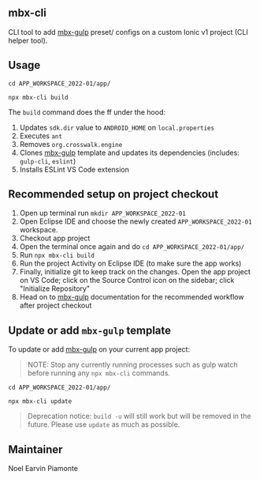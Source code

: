 ## mbx-cli

CLI tool to add [mbx-gulp](https://github.com/earvinpiamonte/mbx-gulp) preset/ configs on a custom Ionic v1 project (CLI helper tool).

## Usage

```
cd APP_WORKSPACE_2022-01/app/
```

```
npx mbx-cli build
```

The `build` command does the ff under the hood:

1. Updates `sdk.dir` value to `ANDROID_HOME` on `local.properties`
1. Executes `ant`
1. Removes `org.crosswalk.engine`
1. Clones [mbx-gulp](https://github.com/earvinpiamonte/mbx-gulp) template and updates its dependencies (includes: `gulp-cli`, `eslint`)
1. Installs ESLint VS Code extension

## Recommended setup on project checkout

1. Open up terminal run `mkdir APP_WORKSPACE_2022-01`
1. Open Eclipse IDE and choose the newly created `APP_WORKSPACE_2022-01` workspace.
1. Checkout app project
1. Open the terminal once again and do `cd APP_WORKSPACE_2022-01/app/`
1. Run `npx mbx-cli build`
1. Run the project Activity on Eclipse IDE (to make sure the app works)
1. Finally, initialize git to keep track on the changes. Open the app project on VS Code; click on the Source Control icon on the sidebar; click "Initialize Repository"
1. Head on to [mbx-gulp](https://github.com/earvinpiamonte/mbx-gulp#recomended-workflow) documentation for the recommended workflow after project checkout

## Update or add `mbx-gulp` template

To update or add [mbx-gulp](https://github.com/earvinpiamonte/mbx-gulp) on your current app project:

> NOTE: Stop any currently running processes such as gulp watch before running any `npx mbx-cli` commands.

```
cd APP_WORKSPACE_2022-01/app/
```

```
npx mbx-cli update
```

> Deprecation notice: `build -u` will still work but will be removed in the future. Please use `update` as much as possible.

## Maintainer

Noel Earvin Piamonte
